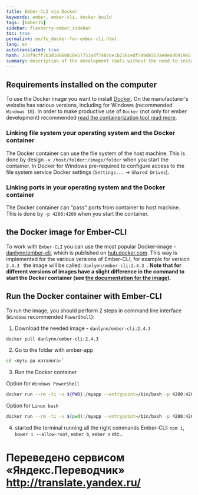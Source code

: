 ```yaml
--- 
title: Ember-CLI via Docker 
keywords: ember, ember-cli, docker build 
tags: [EmberJS] 
sidebar: flexberry-ember_sidebar 
toc: true 
permalink: en/fe_docker-for-ember-cli.html 
lang: en 
autotranslated: true 
hash: 378f9cff7b3d10866018e57751adf740c6e1b236cedf749d6557ae0e8d691945 
summary: description of the development tools without the need to install and on the developer's computer (make sure to have Docker installed). 
--- 
```


## Requirements installed on the computer 

To use the Docker image you want to install [Docker](https://www.docker.com/). On the manufacturer's website has various versions, including for Windows (recommended `Windows 10`). In order to make productive use of `Docker` (not only for ember development) recommended [read the containerization tool read more](gbt_deployment_docker.html). 

### Linking file system your operating system and the Docker container 

The Docker container can use the file system of the host machine. This is done by design `-v /host/folder:/image/folder` when you start the container. In Docker for Windows pre-required to configure access to the file system service Docker settings (`Settings...` -> `Shared Drives`). 

### Linking ports in your operating system and the Docker container 

The Docker container can "pass" ports from container to host machine. This is done by `-p 4200:4200` when you start the container. 

## the Docker image for Ember-CLI 

To work with `Ember-CLI` you can use the most popular Docker-image - [danlynn/ember-cli](https://hub.docker.com/r/danlynn/ember-cli/), which is published on [hub.docker.com](https://hub.docker.com). This way is implemented for the various versions of Ember-CLI, for example for version `2.4.3 ` the image will be called: `danlynn/ember-cli:2.4.3 `. **Note that for different versions of images have a slight difference in the command to start the Docker container (see [the documentation for the image](https://hub.docker.com/r/danlynn/ember-cli/)).** 

## Run the Docker container with Ember-CLI 

To run the image, you should perform 2 steps in command line interface (`Windows` recommended `PowerShell`): 
1) Download the needed image - `danlynn/ember-cli:2.4.3 ` 

``` bash
docker pull danlynn/ember-cli:2.4.3
``` 

2) Go to the folder with ember-app 

``` bash
cd <путь до каталога>`
``` 

3) Run the Docker container 

Option for `Windows PowerShell` 
``` bash
docker run --rm -ti -v ${PWD}:/myapp --entrypoint=/bin/bash -p 4200:4200 -p 49153:49153 -p 7357:7357 danlynn/ember-cli:2.4.3
``` 

Option for `Linux bash` 

``` bash
docker run --rm -ti -v $(pwd):/myapp --entrypoint=/bin/bash -p 4200:4200 -p 49153:49153 -p 7357:7357 danlynn/ember-cli:2.4.3
``` 

4) started the terminal running all the right commands Ember-CLI: 
`npm i`, `bower i --allow-root`, `ember b`, `ember s` etc.. 



 # Переведено сервисом «Яндекс.Переводчик» http://translate.yandex.ru/